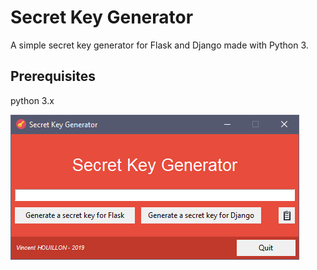 # Secret Key Generator

A simple secret key generator for Flask and Django made with Python 3.

## Prerequisites
python 3.x

![screenshot](app/Screenshot.png)
